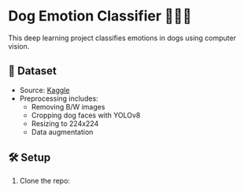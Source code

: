 # Dog Emotion Classifier 🐶😄😭

This deep learning project classifies emotions in dogs using computer vision.

## 💾 Dataset
- Source: [Kaggle](https://www.kaggle.com/datasets/danielshanbalico/dog-emotion)
- Preprocessing includes:
  - Removing B/W images
  - Cropping dog faces with YOLOv8
  - Resizing to 224x224
  - Data augmentation

## 🛠 Setup
1. Clone the repo:
